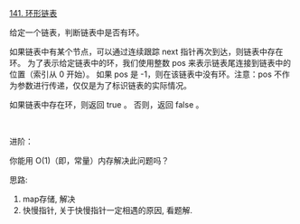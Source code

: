 [141. 环形链表](https://leetcode-cn.com/problems/linked-list-cycle/solution/kuai-man-zhi-zhen-zai-huan-nei-yi-ding-x-yl9t/)

给定一个链表，判断链表中是否有环。

如果链表中有某个节点，可以通过连续跟踪 next 指针再次到达，则链表中存在环。 为了表示给定链表中的环，我们使用整数 pos 来表示链表尾连接到链表中的位置（索引从 0 开始）。 如果 pos 是 -1，则在该链表中没有环。注意：pos 不作为参数进行传递，仅仅是为了标识链表的实际情况。

如果链表中存在环，则返回 true 。 否则，返回 false 。

 

进阶：

你能用 O(1)（即，常量）内存解决此问题吗？

思路:
1. map存储, 解决
2. 快慢指针, 关于快慢指针一定相遇的原因, 看题解.













